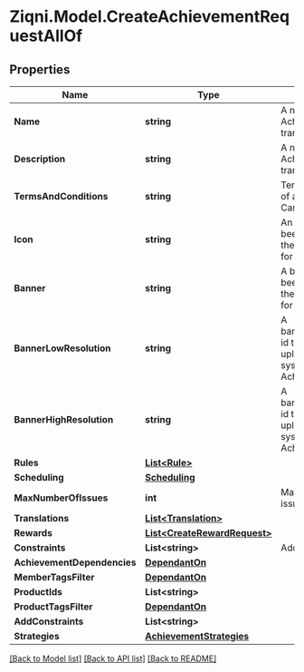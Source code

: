 
# Ziqni.Model.CreateAchievementRequestAllOf

## Properties

Name | Type | Description | Notes
------------ | ------------- | ------------- | -------------
**Name** | **string** | A name for the Achievement. Can be translated | 
**Description** | **string** | A name for the Achievement. Can be translated | [optional] 
**TermsAndConditions** | **string** | Terms and conditions of an achievement. Can be translated | [optional] 
**Icon** | **string** | An Icon id that has been pre uploaded to the system to display for Achievement | [optional] 
**Banner** | **string** | A banner id that has been pre uploaded to the system to display for Achievement | [optional] 
**BannerLowResolution** | **string** | A bannerLowResolution id that has been pre uploaded to the system to display for Achievement | [optional] 
**BannerHighResolution** | **string** | A bannerHighResolution id that has been pre uploaded to the system to display for Achievement | [optional] 
**Rules** | [**List&lt;Rule&gt;**](Rule.md) |  | [optional] 
**Scheduling** | [**Scheduling**](Scheduling.md) |  | 
**MaxNumberOfIssues** | **int** | Maximum number of issued achievements | [optional] 
**Translations** | [**List&lt;Translation&gt;**](Translation.md) |  | [optional] 
**Rewards** | [**List&lt;CreateRewardRequest&gt;**](CreateRewardRequest.md) |  | [optional] 
**Constraints** | **List&lt;string&gt;** | Additional constraints | 
**AchievementDependencies** | [**DependantOn**](DependantOn.md) |  | [optional] 
**MemberTagsFilter** | [**DependantOn**](DependantOn.md) |  | [optional] 
**ProductIds** | **List&lt;string&gt;** |  | [optional] 
**ProductTagsFilter** | [**DependantOn**](DependantOn.md) |  | [optional] 
**AddConstraints** | **List&lt;string&gt;** |  | [optional] 
**Strategies** | [**AchievementStrategies**](AchievementStrategies.md) |  | [optional] 

[[Back to Model list]](../README.md#documentation-for-models)
[[Back to API list]](../README.md#documentation-for-api-endpoints)
[[Back to README]](../README.md)

